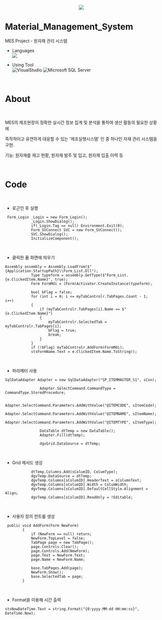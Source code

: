 <p align="center" dir="auto">
    <a target="_blank" rel="noopener noreferrer nofollow" href="https://camo.githubusercontent.com/0a8394c0ebe79b04b29d7b9d84399d07ec746f8b761c8251b8c4789ab02b541c/68747470733a2f2f726561646d652d747970696e672d7376672e6865726f6b756170702e636f6d2f3f6c696e65733d48656c6c6f3b57656c636f6d652b746f2b6d792b70726f66696c65213b486176652b612b6c6f6f6b2b61726f756e642126666f6e743d46697261253230436f646526636f6c6f723d2532334436324637392663656e7465723d747275652677696474683d323830266865696768743d3530"><img src="https://camo.githubusercontent.com/0a8394c0ebe79b04b29d7b9d84399d07ec746f8b761c8251b8c4789ab02b541c/68747470733a2f2f726561646d652d747970696e672d7376672e6865726f6b756170702e636f6d2f3f6c696e65733d48656c6c6f3b57656c636f6d652b746f2b6d792b70726f66696c65213b486176652b612b6c6f6f6b2b61726f756e642126666f6e743d46697261253230436f646526636f6c6f723d2532334436324637392663656e7465723d747275652677696474683d323830266865696768743d3530" data-canonical-src="https://readme-typing-svg.herokuapp.com/?lines=Hello;Welcome+to+my+profile!;Have+a+look+around!&amp;font=Fira%20Code&amp;color=%23D62F79&amp;center=true&amp;width=280&amp;height=50" style="max-width: 100%;"></a>
</p>

# Material_Management_System
MES Project - 원자재 관리 시스템

- Languages <br/><img src="https://camo.githubusercontent.com/dd433625a6e00049c26f08143705ff9e32d5da44f503f1be133664b11e37e34b/68747470733a2f2f696d672e736869656c64732e696f2f62616467652f432532332d3233393132303f7374796c653d666f722d7468652d6261646765266c6f676f3d632d7368617270266c6f676f436f6c6f723d7768697465" data-canonical-src="https://img.shields.io/badge/C%23-239120?style=for-the-badge&amp;logo=c-sharp&amp;logoColor=white" style="max-width: 100%;">

- Using Tool <br/>
<img alt="VisualStudio" src ="https://img.shields.io/badge/VisualStudio-5C2D91.svg?&style=for-the-badge&logo=VisualStudio&logoColor=Magenta "/> <img alt="Microsoft SQL Server" src ="https://img.shields.io/badge/Microsoft SQL Server-CC2927.svg?&style=for-the-badge&logo=Microsoft SQL Server&logoColor=sirver"/>

<br/>

# About

<br/>

<P>MES의 제조현장의 정확한 실시간 정보 집계 및 분석을 통하여 생산 활동의 필요한 상황에</P>
<P>즉작적이고 유연하게 대응할 수 있는 '제조실행시스템' 인 중 하나인 자재 관리 시스템을 구현.</P>
<P>기능: 원자재를 재고 현황, 원자재 발주 및 입고, 원자재 입출 이력 등</P>

<br/>

# Code

<br/>

- 로근인 후 실행
```
 Form_Login _Login = new Form_Login();
            _Login.ShowDialog();
            if(_Login.Tag == null) Environment.Exit(0);
            Form_SVConnect SVC = new Form_SVConnect();
            SVC.ShowDialog();
            InitializeComponent();
```

<br/>

- 클릭한 품 화면에 띄우기
```
Assembly assembly = Assembly.LoadFrom($"{Application.StartupPath}\\Form_List.Dll");
            Type typeform = assembly.GetType($"Form_List.{e.ClickedItem.Name}", true);
            Form FormMdi = (Form)Activator.CreateInstance(typeform);

            bool bFlag = false;
            for (int i = 0; i <= myTabControlr.TabPages.Count - 1; i++)
            {
                if (myTabControlr.TabPages[i].Name == $"{e.ClickedItem.Name}")
                {
                    myTabControlr.SelectedTab = myTabControlr.TabPages[i];
                    bFlag = true;
                    break;
                }
            }
            if (!bFlag) myTabControlr.AddForm(FormMdi);
            stsFormName.Text = e.ClickedItem.Name.ToString();
```

<br/>

- 파라메터 사용
```
SqlDataAdapter Adapter = new SqlDataAdapter("SP_ITEMMASTER_S1", sCon);

                Adapter.SelectCommand.CommandType = CommandType.StoredProcedure;

                Adapter.SelectCommand.Parameters.AddWithValue("@ITEMCODE", sItemCode);
                Adapter.SelectCommand.Parameters.AddWithValue("@ITEMNAME", sItemName);
                Adapter.SelectCommand.Parameters.AddWithValue("@ITEMTYPE", sItemType);

                DataTable dtTemp = new DataTable();
                Adapter.Fill(dtTemp);

                dgvGrid.DataSource = dtTemp;
```

<br/>

- Grid 메서드 생성
```
            dtTemp.Columns.Add(sColumID, ColumType);
            dgvTemp.DataSource = dtTemp;
            dgvTemp.Columns[sColumID].HeaderText = sColumnText;
            dgvTemp.Columns[sColumID].Width = ColumWidth;
            dgvTemp.Columns[sColumID].DefaultCellStyle.Alignment = Align;
            dgvTemp.Columns[sColumID].ReadOnly = !Editable;
```

<br/>

- 사용자 정의 컨트롤 생성
```
 public void AddForm(Form NewForm)
        {
            if (NewForm == null) return;  
            NewForm.TopLevel = false;     
            TabPage page = new TabPage(); 
            page.Controls.Clear();        
            page.Controls.Add(NewForm);   
            page.Text = NewForm.Text;     
            page.Name = NewForm.Name;     

            base.TabPages.Add(page);      
            NewForm.Show();               
            base.SelectedTab = page;      
        }
```

<br/>

- Format을 이용해 시간 출력
```
stsNowDateTime.Text = string.Format("{0:yyyy-MM-dd HH:mm:ss}", DateTime.Now);
```
